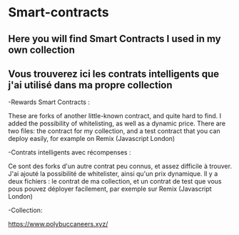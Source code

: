 # Smart-contracts

Here you will find Smart Contracts I used in my own collection
-------------------------------------------------------------


Vous trouverez ici les contrats intelligents que j'ai utilisé dans ma propre collection
---------------------------------------------------------------------------------------


-Rewards Smart Contracts :

These are forks of another little-known contract, and quite hard to find. 
I added the possibility of whitelisting, as well as a dynamic price. 
There are two files: the contract for my collection, and a test contract 
that you can deploy easily, for example on Remix (Javascript London)

-Contrats intelligents avec récompenses :

Ce sont des forks d'un autre contrat peu connus, et assez difficile à trouver. 
J'ai ajouté la possibilité de whitelister, ainsi qu'un prix dynamique. 
Il y a deux fichiers : le contrat de ma collection, et un contrat de test 
que vous pous pouvez déployer facilement, par exemple sur Remix (Javascript London)

-Collection:

https://www.polybuccaneers.xyz/
